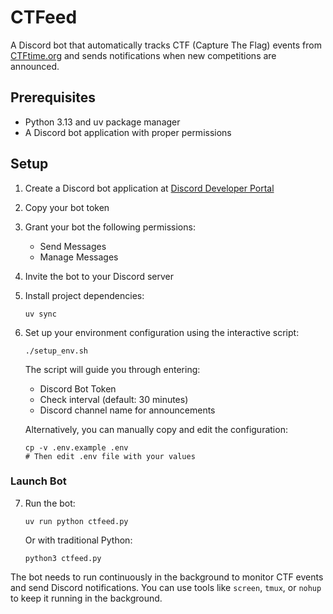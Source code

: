 # CTFeed

A Discord bot that automatically tracks CTF (Capture The Flag) events from [CTFtime.org](https://ctftime.org) and sends notifications when new competitions are announced.

## Prerequisites

- Python 3.13 and uv package manager
- A Discord bot application with proper permissions

## Setup

1. Create a Discord bot application at [Discord Developer Portal](https://discord.com/developers/applications)
2. Copy your bot token
3. Grant your bot the following permissions:
   - Send Messages
   - Manage Messages
4. Invite the bot to your Discord server
5. Install project dependencies:
   ```shell
   uv sync
   ```
6. Set up your environment configuration using the interactive script:
   ```shell
   ./setup_env.sh
   ```
   The script will guide you through entering:
   - Discord Bot Token
   - Check interval (default: 30 minutes)
   - Discord channel name for announcements
   
   Alternatively, you can manually copy and edit the configuration:
   ```shell
   cp -v .env.example .env
   # Then edit .env file with your values
   ```

### Launch Bot

7. Run the bot:
   ```shell
   uv run python ctfeed.py
   ```
   Or with traditional Python:
   ```shell
   python3 ctfeed.py
   ```

The bot needs to run continuously in the background to monitor CTF events and send Discord notifications. You can use tools like `screen`, `tmux`, or `nohup` to keep it running in the background.